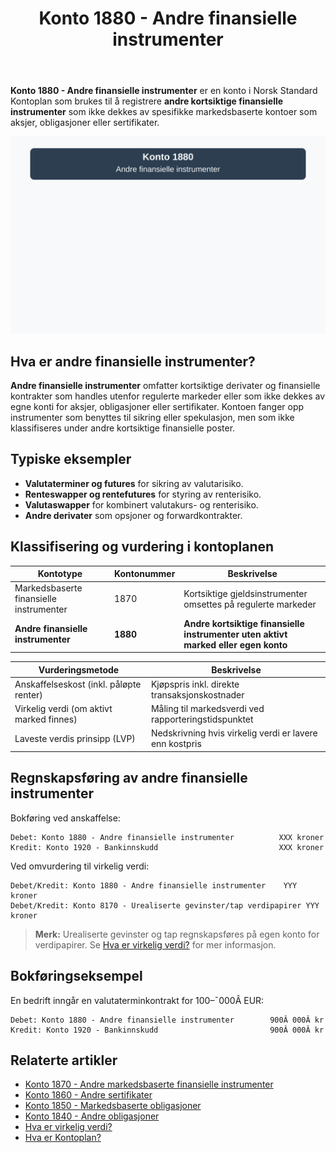 ﻿---
title: "Konto 1880 - Andre finansielle instrumenter"
seoTitle: "Konto 1880 | Andre finansielle instrumenter | Kontoplan"
description: "Konto 1880 brukes til å registrere andre kortsiktige finansielle instrumenter og derivater. Se typiske eksempler, vurdering og bokføring."
summary: "Konto 1880 gjelder andre kortsiktige finansielle instrumenter. Om typer, virkelig verdi og bokføring."
---

**Konto 1880 - Andre finansielle instrumenter** er en konto i Norsk Standard Kontoplan som brukes til å registrere **andre kortsiktige finansielle instrumenter** som ikke dekkes av spesifikke markedsbaserte kontoer som aksjer, obligasjoner eller sertifikater.

![Illustrasjon av konto 1880 Andre finansielle instrumenter](1880-andre-finansielle-instrumenter-image.svg)

## Hva er andre finansielle instrumenter?

**Andre finansielle instrumenter** omfatter kortsiktige derivater og finansielle kontrakter som handles utenfor regulerte markeder eller som ikke dekkes av egne konti for aksjer, obligasjoner eller sertifikater. Kontoen fanger opp instrumenter som benyttes til sikring eller spekulasjon, men som ikke klassifiseres under andre kortsiktige finansielle poster.

## Typiske eksempler

* **Valutaterminer og futures** for sikring av valutarisiko.
* **Renteswapper og rentefutures** for styring av renterisiko.
* **Valutaswapper** for kombinert valutakurs- og renterisiko.
* **Andre derivater** som opsjoner og forwardkontrakter.

## Klassifisering og vurdering i kontoplanen

| Kontotype                                     | Kontonummer | Beskrivelse                                                                     |
|-----------------------------------------------|-------------|---------------------------------------------------------------------------------|
| Markedsbaserte finansielle instrumenter       | 1870        | Kortsiktige gjeldsinstrumenter omsettes på regulerte markeder                   |
| **Andre finansielle instrumenter**            | **1880**    | **Andre kortsiktige finansielle instrumenter uten aktivt marked eller egen konto** |

| Vurderingsmetode                               | Beskrivelse                                                 |
|-------------------------------------------------|-------------------------------------------------------------|
| Anskaffelseskost (inkl. påløpte renter)         | Kjøpspris inkl. direkte transaksjonskostnader               |
| Virkelig verdi (om aktivt marked finnes)        | Måling til markedsverdi ved rapporteringstidspunktet        |
| Laveste verdis prinsipp (LVP)                   | Nedskrivning hvis virkelig verdi er lavere enn kostpris      |

## Regnskapsføring av andre finansielle instrumenter

Bokføring ved anskaffelse:

```plaintext
Debet: Konto 1880 - Andre finansielle instrumenter          XXX kroner
Kredit: Konto 1920 - Bankinnskudd                           XXX kroner
```

Ved omvurdering til virkelig verdi:

```plaintext
Debet/Kredit: Konto 1880 - Andre finansielle instrumenter    YYY kroner
Debet/Kredit: Konto 8170 - Urealiserte gevinster/tap verdipapirer YYY kroner
```

> **Merk:** Urealiserte gevinster og tap regnskapsføres på egen konto for verdipapirer. Se [Hva er virkelig verdi?](/blogs/regnskap/hva-er-virkelig-verdi "Hva er Virkelig Verdi? Verdsettelse og Regnskapsføring") for mer informasjon.

## Bokføringseksempel

En bedrift inngår en valutaterminkontrakt for 100–¯000Â EUR:

```plaintext
Debet: Konto 1880 - Andre finansielle instrumenter        900Â 000Â kr
Kredit: Konto 1920 - Bankinnskudd                         900Â 000Â kr
```

## Relaterte artikler

* [Konto 1870 - Andre markedsbaserte finansielle instrumenter](/blogs/kontoplan/1870-andre-markedsbaserte-finansielle-instrumenter "Konto 1870 - Andre markedsbaserte finansielle instrumenter: Guide til finansielle instrumenter i norsk kontoplan")
* [Konto 1860 - Andre sertifikater](/blogs/kontoplan/1860-andre-sertifikater "Konto 1860 - Andre sertifikater: Guide til sertifikater i norsk kontoplan")
* [Konto 1850 - Markedsbaserte obligasjoner](/blogs/kontoplan/1850-markedsbaserte-obligasjoner "Konto 1850 - Markedsbaserte obligasjoner: Guide til markedsbaserte obligasjoner i norsk kontoplan")
* [Konto 1840 - Andre obligasjoner](/blogs/kontoplan/1840-andre-obligasjoner "Konto 1840 - Andre obligasjoner: Guide til andre obligasjoner i norsk kontoplan")
* [Hva er virkelig verdi?](/blogs/regnskap/hva-er-virkelig-verdi "Hva er Virkelig Verdi? Verdsettelse og Regnskapsføring")
* [Hva er Kontoplan?](/blogs/regnskap/hva-er-kontoplan "Hva er Kontoplan? Komplett Guide til Kontoplaner i Norsk Regnskap")






